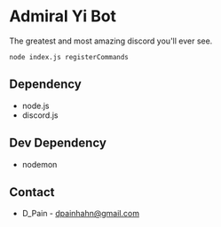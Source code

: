# Admiral Yi Bot
The greatest and most amazing discord you'll ever see.

`node index.js registerCommands`

## Dependency
* node.js
* discord.js

## Dev Dependency
* nodemon

## Contact
* D_Pain - dpainhahn@gmail.com